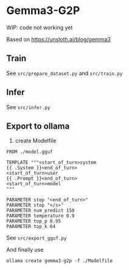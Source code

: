 # Gemma3-G2P

WIP: code not working yet

Based on https://unsloth.ai/blog/gemma3

## Train

See `src/prepare_dataset.py` and `src/train.py`

## Infer

See `src/infer.py`

## Export to ollama

1. create Modelfile

```console
FROM ./model.gguf

TEMPLATE """<start_of_turn>system
{{ .System }}<end_of_turn>
<start_of_turn>user
{{ .Prompt }}<end_of_turn>
<start_of_turn>model
"""

PARAMETER stop "<end_of_turn>"
PARAMETER stop "</s>"
PARAMETER num_predict 150
PARAMETER temperature 0.9
PARAMETER top_p 0.95
PARAMETER top_k 64
```

See `src/export_gguf.py`

And finally use

```consoole
ollama create gemma3-g2p -f ./Modelfile
```

